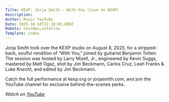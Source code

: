 ```yaml
---
Title: KEXP: Jorja Smith - With You (Live on KEXP)
Description: 
Author: Music YouTube
Date: 2025-10-16T22:10:03.000Z
Robots: noindex,nofollow
Template: index
---
```

<p>Jorja Smith took over the KEXP studio on August 8, 2025, for a stripped-back, soulful rendition of “With You,” joined by guitarist Benjamin Totten. The session was hosted by Larry Mizell, Jr., engineered by Kevin Suggs, mastered by Matt Ogaz, shot by Jim Beckmann, Carlos Cruz, Leah Franks &amp; Luke Knecht, and edited by Jim Beckmann.</p>

<p>Catch the full performance at kexp.org or jorjasmith.com, and join the YouTube channel for exclusive behind-the-scenes perks.</p>

<p><em>Watch on <a href="https://www.youtube.com/watch?v=acNkLa07ypA" rel="noopener noreferrer">YouTube</a></em></p>

